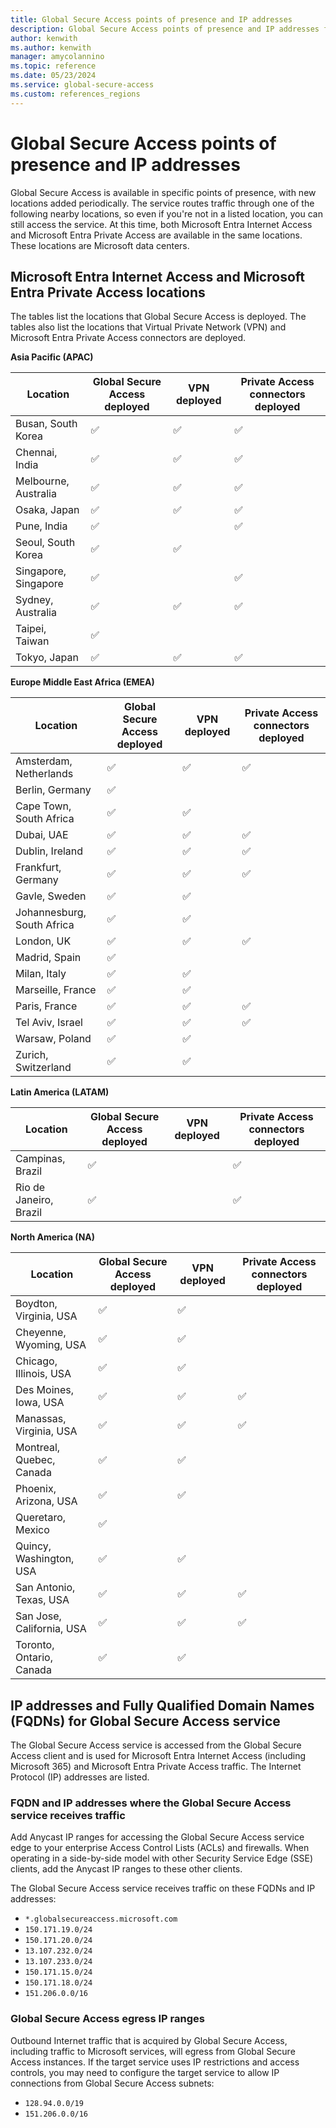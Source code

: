 ```yaml
---
title: Global Secure Access points of presence and IP addresses
description: Global Secure Access points of presence and IP addresses for Microsoft Entra Internet Access and Microsoft Entra Private Access.
author: kenwith
ms.author: kenwith
manager: amycolannino
ms.topic: reference
ms.date: 05/23/2024
ms.service: global-secure-access
ms.custom: references_regions
---
```

# Global Secure Access points of presence and IP addresses

Global Secure Access is available in specific points of presence, with new locations added periodically. The service routes traffic through one of the following nearby locations, so even if you're not in a listed location, you can still access the service. At this time, both Microsoft Entra Internet Access and Microsoft Entra Private Access are available in the same locations. These locations are Microsoft data centers.

## Microsoft Entra Internet Access and Microsoft Entra Private Access locations
The tables list the locations that Global Secure Access is deployed. The tables also list the locations that Virtual Private Network (VPN) and Microsoft Entra Private Access connectors are deployed.


**Asia Pacific (APAC)**

|Location                    | Global Secure Access deployed | VPN deployed | Private Access connectors deployed |
| ---                        | --- | --- | --- |
|Busan, South Korea          | ✅ | ✅ | ✅ |
|Chennai, India              | ✅ | ✅ | ✅ |
|Melbourne, Australia        | ✅ | ✅ | ✅ |
|Osaka, Japan                | ✅ | ✅ | ✅ |
|Pune, India                 | ✅ |    | ✅ |
|Seoul, South Korea          | ✅ | ✅ |   |
|Singapore, Singapore        | ✅ |    | ✅ |
|Sydney, Australia           | ✅ | ✅ | ✅ |
|Taipei, Taiwan              | ✅ |    |   |
|Tokyo, Japan                | ✅ | ✅ | ✅ |


**Europe Middle East Africa (EMEA)**

| Location                   | Global Secure Access deployed | VPN deployed | Private Access connectors deployed |
| ---                        | --- | --- | --- |
|Amsterdam, Netherlands      | ✅ | ✅ | ✅ |
|Berlin, Germany             | ✅ |    |     |
|Cape Town, South Africa     | ✅ | ✅ |    |
|Dubai, UAE                  | ✅ | ✅ | ✅ |
|Dublin, Ireland             | ✅ | ✅ | ✅ |
|Frankfurt, Germany          | ✅ | ✅ | ✅ |
|Gavle, Sweden               | ✅ | ✅ |    |
|Johannesburg, South Africa  | ✅ | ✅ |    |
|London, UK                  | ✅ | ✅ | ✅ |
|Madrid, Spain               | ✅ |    |     |
|Milan, Italy                | ✅ | ✅ |    |
|Marseille, France           | ✅ | ✅ |    |
|Paris, France               | ✅ | ✅ | ✅ |
|Tel Aviv, Israel            | ✅ | ✅ | ✅ |
|Warsaw, Poland              | ✅ | ✅ |    |
|Zurich, Switzerland         | ✅ | ✅ |    |


**Latin America (LATAM)**

| Location                   | Global Secure Access deployed | VPN deployed | Private Access connectors deployed |
| ---                        | --- | --- | --- |
|Campinas, Brazil            | ✅ |   | ✅ |
|Rio de Janeiro, Brazil      | ✅ |   | ✅ |


**North America (NA)**

| Location                   | Global Secure Access deployed | VPN deployed | Private Access connectors deployed |
| ---                        | --- | --- | --- |
|Boydton, Virginia, USA      | ✅ | ✅ |     |
|Cheyenne, Wyoming, USA      | ✅ | ✅ |     |
|Chicago, Illinois, USA      | ✅ | ✅ |     |
|Des Moines, Iowa, USA       | ✅ | ✅ | ✅ |
|Manassas, Virginia, USA     | ✅ | ✅ | ✅ |
|Montreal, Quebec, Canada    | ✅ | ✅ |     |
|Phoenix, Arizona, USA       | ✅ | ✅ |     |
|Queretaro, Mexico           | ✅ |    |     |
|Quincy, Washington, USA     | ✅ | ✅ |     |
|San Antonio, Texas, USA     | ✅ | ✅ | ✅ |
|San Jose, California, USA   | ✅ | ✅ | ✅ |
|Toronto, Ontario, Canada    | ✅ | ✅ |     |


## IP addresses and Fully Qualified Domain Names (FQDNs) for Global Secure Access service
The Global Secure Access service is accessed from the Global Secure Access client and is used for Microsoft Entra Internet Access (including Microsoft 365) and Microsoft Entra Private Access traffic. The Internet Protocol (IP) addresses are listed.

### FQDN and IP addresses where the Global Secure Access service receives traffic
Add Anycast IP ranges for accessing the Global Secure Access service edge to your enterprise Access Control Lists (ACLs) and firewalls. When operating in a side-by-side model with other Security Service Edge (SSE) clients, add the Anycast IP ranges to these other clients.
 
The Global Secure Access service receives traffic on these FQDNs and IP addresses:
- `*.globalsecureaccess.microsoft.com`
- `150.171.19.0/24`
- `150.171.20.0/24`
- `13.107.232.0/24`
- `13.107.233.0/24`
- `150.171.15.0/24`
- `150.171.18.0/24`
- `151.206.0.0/16`
 
### Global Secure Access egress IP ranges
Outbound Internet traffic that is acquired by Global Secure Access, including traffic to Microsoft services, will egress from Global Secure Access instances. If the target service uses IP restrictions and access controls, you may need to configure the target service to allow IP connections from Global Secure Access subnets:

- `128.94.0.0/19`
- `151.206.0.0/16`
